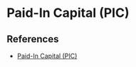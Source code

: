 # Paid-In Capital (PIC)

## References

- [Paid-In Capital (PIC)](https://www.investopedia.com/terms/p/paidincapital.asp)